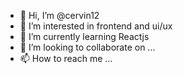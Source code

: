 - 👋 Hi, I’m @cervin12
- 👀 I’m interested in frontend and ui/ux
- 🌱 I’m currently learning Reactjs
- 💞️ I’m looking to collaborate on ...
- 📫 How to reach me ...

<!---
cervin12/cervin12 is a ✨ special ✨ repository because its `README.md` (this file) appears on your GitHub profile.
You can click the Preview link to take a look at your changes.
--->
